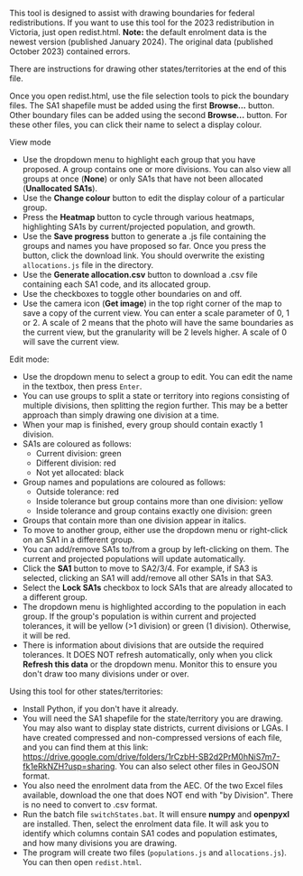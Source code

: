 This tool is designed to assist with drawing boundaries for federal redistributions.
If you want to use this tool for the 2023 redistribution in Victoria, just open redist.html.
**Note:** the default enrolment data is the newest version (published January 2024). The original data (published October 2023) contained errors.

There are instructions for drawing other states/territories at the end of this file.

Once you open redist.html, use the file selection tools to pick the boundary files. The SA1 shapefile must be added using the first **Browse...** button. Other boundary files can be added using the second **Browse...** button.
For these other files, you can click their name to select a display colour.

View mode
* Use the dropdown menu to highlight each group that you have proposed. A group contains one or more divisions. You can also view all groups at once (**None**) or only SA1s that have not been allocated (**Unallocated SA1s**).
* Use the **Change colour** button to edit the display colour of a particular group.
* Press the **Heatmap** button to cycle through various heatmaps, highlighting SA1s by current/projected population, and growth.
* Use the **Save progress** button to generate a .js file containing the groups and names you have proposed so far. Once you press the button, click the download link. You should overwrite the existing ``allocations.js`` file in the directory.
* Use the **Generate allocation.csv** button to download a .csv file containing each SA1 code, and its allocated group.
* Use the checkboxes to toggle other boundaries on and off.
* Use the camera icon (**Get image**) in the top right corner of the map to save a copy of the current view. You can enter a scale parameter of 0, 1 or 2. A scale of 2 means that the photo will have the same boundaries as the current view, but the granularity will be 2 levels higher. A scale of 0 will save the current view.

Edit mode:
* Use the dropdown menu to select a group to edit. You can edit the name in the textbox, then press ``Enter``.
* You can use groups to split a state or territory into regions consisting of multiple divisions, then splitting the region further. This may be a better approach than simply drawing one division at a time.
* When your map is finished, every group should contain exactly 1 division.
* SA1s are coloured as follows:
    * Current division: green
	* Different division: red
	* Not yet allocated: black
* Group names and populations are coloured as follows:
	* Outside tolerance: red
	* Inside tolerance but group contains more than one division: yellow
	* Inside tolerance and group contains exactly one division: green
* Groups that contain more than one division appear in italics.
* To move to another group, either use the dropdown menu or right-click on an SA1 in a different group.
* You can add/remove SA1s to/from a group by left-clicking on them. The current and projected populations will update automatically.
* Click the **SA1** button to move to SA2/3/4. For example, if SA3 is selected, clicking an SA1 will add/remove all other SA1s in that SA3.
* Select the **Lock SA1s** checkbox to lock SA1s that are already allocated to a different group.
* The dropdown menu is highlighted according to the population in each group. If the group's population is within current and projected tolerances, it will be yellow (>1 division) or green (1 division). Otherwise, it will be red.
* There is information about divisions that are outside the required tolerances. It DOES NOT refresh automatically, only when you click **Refresh this data** or the dropdown menu. Monitor this to ensure you don't draw too many divisions under or over.

Using this tool for other states/territories:
* Install Python, if you don't have it already.	
* You will need the SA1 shapefile for the state/territory you are drawing. You may also want to display state districts, current divisions or LGAs. I have created compressed and non-compressed versions of each file, and you can find them at this link: https://drive.google.com/drive/folders/1rCzbH-SB2d2PrM0hNiS7m7-fk1eRkNZH?usp=sharing. You can also select other files in GeoJSON format.
* You also need the enrolment data from the AEC. Of the two Excel files available, download the one that does NOT end with "by Division". There is no need to convert to .csv format.
* Run the batch file ``switchStates.bat``. It will ensure **numpy** and **openpyxl** are installed. Then, select the enrolment data file. It will ask you to identify which columns contain SA1 codes and population estimates, and how many divisions you are drawing.
* The program will create two files (``populations.js`` and ``allocations.js``). You can then open ``redist.html``.